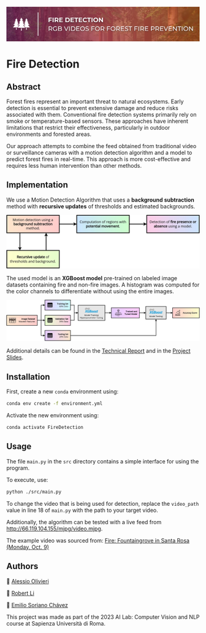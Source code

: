 ![Project Header](/figures/project_header.png)

# Fire Detection

## Abstract

Forest fires represent an important threat to natural ecosystems. Early
detection is essential to prevent extensive damage and reduce risks associated with them. Conventional
fire detection systems primarily rely on smoke or temperature-based sensors. These approaches have inherent limitations that restrict their effectiveness,
particularly in outdoor environments and forested areas.

Our approach attempts to combine the feed obtained from traditional video or surveillance cameras with
a motion detection algorithm and a model to predict forest fires in real-time. This approach is
more cost-effective and requires less human intervention than other methods.

## Implementation

We use a Motion Detection Algorithm that uses a **background subtraction** method with **recursive updates** of thresholds and estimated backgrounds.

![Motion Detection Algorithm](/figures/motion_detection_algorithm.png)

The used model is an **XGBoost model** pre-trained on labeled image datasets containing fire and non-fire images. A histogram was computed for the color channels to differentiate without using the entire images.

![Model Training](/figures/model_training.png)

Additional details can be found in the [Technical Report](/reports/Technical_Report.pdf) and in the [Project Slides](/reports/Project_Slides.pdf).

## Installation

First, create a new `conda` environment using:

```sh
conda env create -f environment.yml
```

Activate the new environment using:

```sh
conda activate FireDetection
```

## Usage

The file `main.py` in the `src` directory contains a simple interface for using the program.

To execute, use:

```sh
python ./src/main.py
```

To change the video that is being used for detection, replace the `video_path` value in line 18 of `main.py` with the path to your target video.

Additionally, the algorithm can be tested with a live feed from http://66.119.104.155/mjpg/video.mjpg.

The example video was sourced from: [Fire: Fountaingrove in Santa Rosa (Monday, Oct. 9)](https://www.youtube.com/watch?v=TR-9IdfqaKY)

## Authors

:link: [Alessio Olivieri](https://github.com/Lexyo14)

:link: [Robert Li](https://github.com/mediolanum1)

:link: [Emilio Soriano Chávez](https://github.com/ami-sc)

This project was made as part of the 2023 AI Lab: Computer Vision and NLP course at Sapienza Università di Roma.
